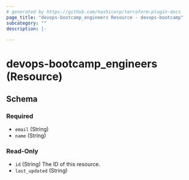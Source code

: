 ```yaml
---
# generated by https://github.com/hashicorp/terraform-plugin-docs
page_title: "devops-bootcamp_engineers Resource - devops-bootcamp"
subcategory: ""
description: |-
  
---
```


# devops-bootcamp_engineers (Resource)





<!-- schema generated by tfplugindocs -->
## Schema

### Required

- `email` (String)
- `name` (String)

### Read-Only

- `id` (String) The ID of this resource.
- `last_updated` (String)
